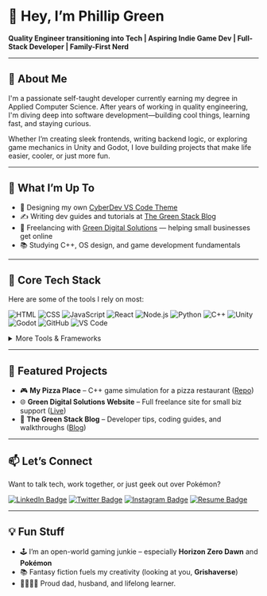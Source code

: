 # 👋 Hey, I’m Phillip Green

**Quality Engineer transitioning into Tech | Aspiring Indie Game Dev | Full-Stack Developer | Family-First Nerd**

---

## 🧠 About Me

I'm a passionate self-taught developer currently earning my degree in Applied Computer Science. After years of working in quality engineering, I'm diving deep into software development—building cool things, learning fast, and staying curious.

Whether I’m creating sleek frontends, writing backend logic, or exploring game mechanics in Unity and Godot, I love building projects that make life easier, cooler, or just more fun.

---

## 🚀 What I’m Up To

- 🎨 Designing my own [CyberDev VS Code Theme](https://marketplace.visualstudio.com/items?itemName=PhillipGreen.cyberdev)
- ✍️ Writing dev guides and tutorials at [The Green Stack Blog](https://phillipggreen.github.io/developer-guides/)
- 🧱 Freelancing with [Green Digital Solutions](https://greendigitalsolutions.dev) — helping small businesses get online
- 📚 Studying C++, OS design, and game development fundamentals

---

## 🧰 Core Tech Stack

Here are some of the tools I rely on most:

![HTML](https://img.shields.io/badge/-HTML-E34F26?logo=html5&logoColor=white&style=flat)
![CSS](https://img.shields.io/badge/-CSS-1572B6?logo=css3&logoColor=white&style=flat)
![JavaScript](https://img.shields.io/badge/-JavaScript-F7DF1E?logo=javascript&logoColor=black&style=flat)
![React](https://img.shields.io/badge/-React-61DAFB?logo=react&logoColor=black&style=flat)
![Node.js](https://img.shields.io/badge/-Node.js-339933?logo=node.js&logoColor=white&style=flat)
![Python](https://img.shields.io/badge/-Python-3776AB?logo=python&logoColor=white&style=flat)
![C++](https://img.shields.io/badge/-C++-00599C?logo=c%2B%2B&logoColor=white&style=flat)
![Unity](https://img.shields.io/badge/-Unity-000000?logo=unity&logoColor=white&style=flat)
![Godot](https://img.shields.io/badge/-Godot-478CBF?logo=godot-engine&logoColor=white&style=flat)
![GitHub](https://img.shields.io/badge/-GitHub-181717?logo=github&logoColor=white&style=flat)
![VS Code](https://img.shields.io/badge/-VS%20Code-007ACC?logo=visual-studio-code&logoColor=white&style=flat)

<details>
<summary>More Tools & Frameworks</summary>

![Next.js](https://img.shields.io/badge/-Next.js-000000?logo=nextdotjs&logoColor=white&style=flat)
![Express.js](https://img.shields.io/badge/-Express.js-000000?logo=express&logoColor=white&style=flat)
![Django](https://img.shields.io/badge/-Django-092E20?logo=django&logoColor=white&style=flat)
![Figma](https://img.shields.io/badge/-Figma-F24E1E?logo=figma&logoColor=white&style=flat)
![Docker](https://img.shields.io/badge/-Docker-2496ED?logo=docker&logoColor=white&style=flat)
![Git](https://img.shields.io/badge/-Git-F05032?logo=git&logoColor=white&style=flat)
![Azure](https://img.shields.io/badge/-Azure-0078D4?logo=microsoft-azure&logoColor=white&style=flat)

</details>

---

## 🧪 Featured Projects

- 🎮 **My Pizza Place** – C++ game simulation for a pizza restaurant ([Repo](https://github.com/JonGamer16/My-Pizza-Place))
- 🌐 **Green Digital Solutions Website** – Full freelance site for small biz support ([Live](https://greendigitalsolutions.dev))
- 🧠 **The Green Stack Blog** – Developer tips, coding guides, and walkthroughs ([Blog](https://philgreen-dev.github.io/developer-guides/))

---

## 📫 Let’s Connect

Want to talk tech, work together, or just geek out over Pokémon?

[![LinkedIn Badge](https://img.shields.io/badge/-Phillip%20Green-0077B5?logo=linkedin&logoColor=white&style=flat)](https://www.linkedin.com/in/phillipggreen/)
[![Twitter Badge](https://img.shields.io/badge/-@IcePickPhilly-1DA1F2?logo=twitter&logoColor=white&style=flat)](https://twitter.com/IcePickPhilly)
[![Instagram Badge](https://img.shields.io/badge/-Green.Digital.Solutions-E4405F?logo=instagram&logoColor=white&style=flat)](https://instagram.com/Green.Digital.Solutions)
[![Resume Badge](https://img.shields.io/badge/-Modern%20Resume-0A66C2?logo=github&logoColor=white&style=flat)](https://philgreen-dev.github.io/modern-resume-theme/)

---

## 💡 Fun Stuff

- 🕹️ I’m an open-world gaming junkie – especially **Horizon Zero Dawn** and **Pokémon**
- 📚 Fantasy fiction fuels my creativity (looking at you, **Grishaverse**)
- 👨‍👩‍👧‍👦 Proud dad, husband, and lifelong learner.
